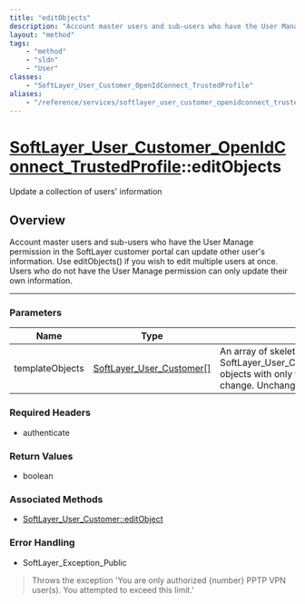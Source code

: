 ```yaml
---
title: "editObjects"
description: "Account master users and sub-users who have the User Manage permission in the SoftLayer customer portal can update other... "
layout: "method"
tags:
    - "method"
    - "sldn"
    - "User"
classes:
    - "SoftLayer_User_Customer_OpenIdConnect_TrustedProfile"
aliases:
    - "/reference/services/softlayer_user_customer_openidconnect_trustedprofile/editObjects"
---
```

# [SoftLayer_User_Customer_OpenIdConnect_TrustedProfile](/reference/services/SoftLayer_User_Customer_OpenIdConnect_TrustedProfile)::editObjects

Update a collection of users' information


## Overview 
Account master users and sub-users who have the User Manage permission in the SoftLayer customer portal can update other user's information. Use editObjects() if you wish to edit multiple users at once. Users who do not have the User Manage permission can only update their own information. 

-----

### Parameters 
|Name | Type | Description |
| --- | --- | --- |
|templateObjects| <a href='/reference/datatypes/SoftLayer_User_Customer'>SoftLayer_User_Customer[] </a>| An array of skeleton SoftLayer_User_Customer_OpenIdConnect_TrustedProfile objects with only the properties defined that you wish to change. Unchanged properties are left alone.|


### Required Headers
* authenticate


### Return Values
* boolean


### Associated Methods

*  [SoftLayer_User_Customer::editObject](/reference/services/SoftLayer_User_Customer/editObject )



### Error Handling

* SoftLayer_Exception_Public 

> Throws the exception 'You are only authorized {number} PPTP VPN user(s).  You attempted to exceed this limit.' 




